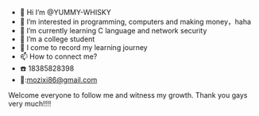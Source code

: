 - 👋 Hi I’m @YUMMY-WHISKY
- 👀 I’m interested in programming, computers and making money，haha
- 🌱 I’m currently learning C language and network security
- 💞️ I’m a college student
- 📓 I come to record my learning journey
- 📫 How to connect me?
- ☎️ 18385828398
- 📧:mozixi86@gmail.com

Welcome everyone to follow me and witness my growth.
Thank you gays very much!!!!

<!---
YUMMY-WHISKY/YUMMY-WHISKY is a ✨ special ✨ repository because its `README.md` (this file) appears on your GitHub profile.
You can click the Preview link to take a look at your changes.
--->
